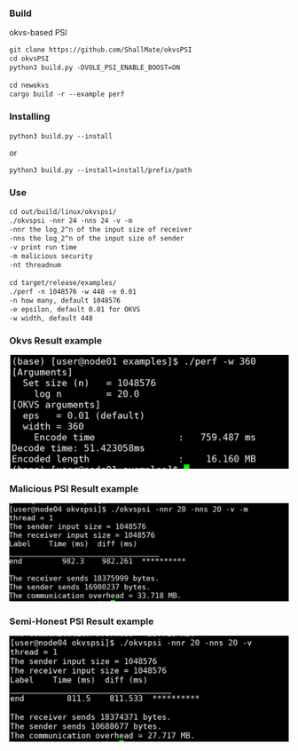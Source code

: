 ### Build
okvs-based PSI
```
git clone https://github.com/ShallMate/okvsPSI
cd okvsPSI
python3 build.py -DVOLE_PSI_ENABLE_BOOST=ON

cd newokvs
cargo build -r --example perf
```
### Installing

```
python3 build.py --install
```
or 
```
python3 build.py --install=install/prefix/path
```

### Use
```
cd out/build/linux/okvspsi/
./okvspsi -nnr 24 -nns 24 -v -m  
-nnr the log_2^n of the input size of receiver
-nns the log_2^n of the input size of sender
-v print run time
-m malicious security
-nt threadnum

cd target/release/examples/
./perf -n 1048576 -w 448 -e 0.01
-n how many, default 1048576
-e epsilon, default 0.01 for OKVS
-w width, default 448
```

### Okvs Result example
![OKVS结果](./okvs_result.png)

### Malicious PSI Result example
![mPSI结果](./mPSIexample.png)

### Semi-Honest PSI Result example
![mPSI结果](./smPSIexample.png)